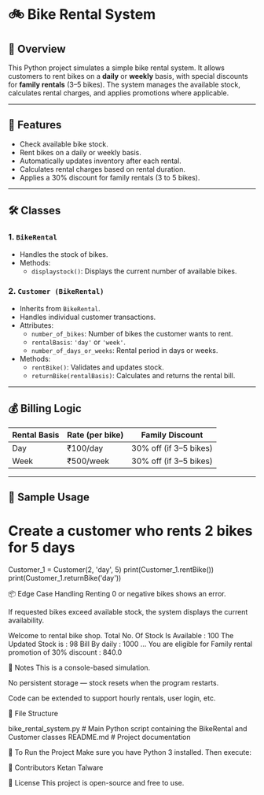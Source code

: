 # 🚲 Bike Rental System

## 📖 Overview

This Python project simulates a simple bike rental system. It allows customers to rent bikes on a **daily** or **weekly** basis, with special discounts for **family rentals** (3–5 bikes). The system manages the available stock, calculates rental charges, and applies promotions where applicable.

---

## 📁 Features

- Check available bike stock.
- Rent bikes on a daily or weekly basis.
- Automatically updates inventory after each rental.
- Calculates rental charges based on rental duration.
- Applies a 30% discount for family rentals (3 to 5 bikes).

---

## 🛠️ Classes

### 1. `BikeRental`

- Handles the stock of bikes.
- Methods:
  - `displaystock()`: Displays the current number of available bikes.

### 2. `Customer (BikeRental)`

- Inherits from `BikeRental`.
- Handles individual customer transactions.
- Attributes:
  - `number_of_bikes`: Number of bikes the customer wants to rent.
  - `rentalBasis`: `'day'` or `'week'`.
  - `number_of_days_or_weeks`: Rental period in days or weeks.
- Methods:
  - `rentBike()`: Validates and updates stock.
  - `returnBike(rentalBasis)`: Calculates and returns the rental bill.

---

## 💰 Billing Logic

| Rental Basis | Rate (per bike) | Family Discount |
|--------------|------------------|-----------------|
| Day          | ₹100/day         | 30% off (if 3–5 bikes) |
| Week         | ₹500/week        | 30% off (if 3–5 bikes) |

---

## 🧾 Sample Usage

# Create a customer who rents 2 bikes for 5 days
Customer_1 = Customer(2, 'day', 5)
print(Customer_1.rentBike())
print(Customer_1.returnBike('day'))

📦 Edge Case Handling
Renting 0 or negative bikes shows an error.

If requested bikes exceed available stock, the system displays the current availability.

Welcome to rental bike shop.
Total No. Of Stock Is Available : 100
The Updated Stock is : 98
Bill By daily : 1000
...
You are eligible for Family rental promotion of 30% discount : 840.0

📌 Notes
This is a console-based simulation.

No persistent storage — stock resets when the program restarts.

Code can be extended to support hourly rentals, user login, etc.

📂 File Structure

bike_rental_system.py   # Main Python script containing the BikeRental and Customer classes
README.md               # Project documentation

🔧 To Run the Project
Make sure you have Python 3 installed. Then execute:

👤 Contributors
Ketan Talware

📄 License
This project is open-source and free to use.
